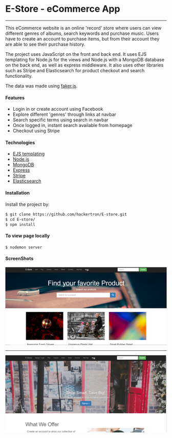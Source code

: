 # E-Store - eCommerce App
---

This eCommerce website is an online 'record' store where users can view different genres of albums, search keywords and purchase music. Users have to create an account to purchase items, but from their account they are able to see their purchase history.

The project uses JavaScript on the front and back end. It uses EJS templating for Node.js for the views and Node.js with a MongoDB database on the back end, as well as express middleware. It also uses other libraries such as Stripe and Elasticsearch for product checkout and search functionality.

The data was made using [faker.js](https://github.com/marak/Faker.js/).

#### Features

- Login in or create account using Facebook
- Explore different 'genres' through links at navbar
- Search specific terms using search in navbar
- Once logged in, instant search available from homepage
- Checkout using Stripe

#### Technologies

- [EJS templating](http://www.embeddedjs.com/)
- [Node.js](https://nodejs.org/en/)
- [MongoDB](https://www.mongodb.com/)
- [Express](http://expressjs.com/)
- [Stripe](https://stripe.com/)
- [Elasticsearch](https://www.elastic.co/)

#### Installation

Install the project by:

```
$ git clone https://github.com/hackertron/E-store.git
$ cd E-store/
$ npm install

```

#### To view page locally

```
$ nodemon server

```

#### ScreenShots
![Main](https://raw.githubusercontent.com/hackertron/E-store/master/main.PNG)

---

![Home](https://raw.githubusercontent.com/hackertron/E-store/master/home.PNG)
